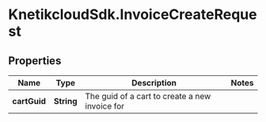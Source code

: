 # KnetikcloudSdk.InvoiceCreateRequest

## Properties
Name | Type | Description | Notes
------------ | ------------- | ------------- | -------------
**cartGuid** | **String** | The guid of a cart to create a new invoice for | 


